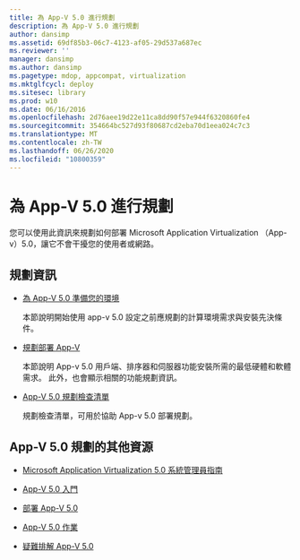 ```yaml
---
title: 為 App-V 5.0 進行規劃
description: 為 App-V 5.0 進行規劃
author: dansimp
ms.assetid: 69df85b3-06c7-4123-af05-29d537a687ec
ms.reviewer: ''
manager: dansimp
ms.author: dansimp
ms.pagetype: mdop, appcompat, virtualization
ms.mktglfcycl: deploy
ms.sitesec: library
ms.prod: w10
ms.date: 06/16/2016
ms.openlocfilehash: 2d76aee19d22e11ca8dd90f57e944f6320860fe4
ms.sourcegitcommit: 354664bc527d93f80687cd2eba70d1eea024c7c3
ms.translationtype: MT
ms.contentlocale: zh-TW
ms.lasthandoff: 06/26/2020
ms.locfileid: "10800359"
---
```

# 為 App-V 5.0 進行規劃


您可以使用此資訊來規劃如何部署 Microsoft Application Virtualization （App-v）5.0，讓它不會干擾您的使用者或網路。

## 規劃資訊


-   [為 App-V 5.0 準備您的環境](preparing-your-environment-for-app-v-50.md)

    本節說明開始使用 app-v 5.0 設定之前應規劃的計算環境需求與安裝先決條件。

-   [規劃部署 App-V](planning-to-deploy-app-v.md)

    本節說明 App-v 5.0 用戶端、排序器和伺服器功能安裝所需的最低硬體和軟體需求。 此外，也會顯示相關的功能規劃資訊。

-   [App-V 5.0 規劃檢查清單](app-v-50-planning-checklist.md)

    規劃檢查清單，可用於協助 App-v 5.0 部署規劃。






## <a href="" id="other-resources-for-app-v-5-0-planning-"></a>App-V 5.0 規劃的其他資源


-   [Microsoft Application Virtualization 5.0 系統管理員指南](microsoft-application-virtualization-50-administrators-guide.md)

-   [App-V 5.0 入門](getting-started-with-app-v-50--rtm.md)

-   [部署 App-V 5.0](deploying-app-v-50.md)

-   [App-V 5.0 作業](operations-for-app-v-50.md)

-   [疑難排解 App-V 5.0](troubleshooting-app-v-50.md)

 

 





